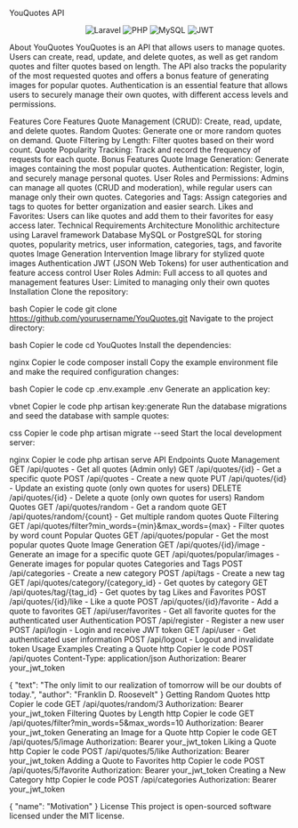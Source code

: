 YouQuotes API
<p align="center"> <img src="https://img.shields.io/badge/Laravel-FF2D20?style=for-the-badge&logo=laravel&logoColor=white" alt="Laravel"> <img src="https://img.shields.io/badge/PHP-777BB4?style=for-the-badge&logo=php&logoColor=white" alt="PHP"> <img src="https://img.shields.io/badge/MySQL-005C84?style=for-the-badge&logo=mysql&logoColor=white" alt="MySQL"> <img src="https://img.shields.io/badge/JWT-000000?style=for-the-badge&logo=JSON%20web%20tokens&logoColor=white" alt="JWT"> </p>
About YouQuotes
YouQuotes is an API that allows users to manage quotes. Users can create, read, update, and delete quotes, as well as get random quotes and filter quotes based on length. The API also tracks the popularity of the most requested quotes and offers a bonus feature of generating images for popular quotes. Authentication is an essential feature that allows users to securely manage their own quotes, with different access levels and permissions.

Features
Core Features
Quote Management (CRUD): Create, read, update, and delete quotes.
Random Quotes: Generate one or more random quotes on demand.
Quote Filtering by Length: Filter quotes based on their word count.
Quote Popularity Tracking: Track and record the frequency of requests for each quote.
Bonus Features
Quote Image Generation: Generate images containing the most popular quotes.
Authentication: Register, login, and securely manage personal quotes.
User Roles and Permissions: Admins can manage all quotes (CRUD and moderation), while regular users can manage only their own quotes.
Categories and Tags: Assign categories and tags to quotes for better organization and easier search.
Likes and Favorites: Users can like quotes and add them to their favorites for easy access later.
Technical Requirements
Architecture
Monolithic architecture using Laravel framework
Database
MySQL or PostgreSQL for storing quotes, popularity metrics, user information, categories, tags, and favorite quotes
Image Generation
Intervention Image library for stylized quote images
Authentication
JWT (JSON Web Tokens) for user authentication and feature access control
User Roles
Admin: Full access to all quotes and management features
User: Limited to managing only their own quotes
Installation
Clone the repository:

bash
Copier le code
git clone https://github.com/yourusername/YouQuotes.git
Navigate to the project directory:

bash
Copier le code
cd YouQuotes
Install the dependencies:

nginx
Copier le code
composer install
Copy the example environment file and make the required configuration changes:

bash
Copier le code
cp .env.example .env
Generate an application key:

vbnet
Copier le code
php artisan key:generate
Run the database migrations and seed the database with sample quotes:

css
Copier le code
php artisan migrate --seed
Start the local development server:

nginx
Copier le code
php artisan serve
API Endpoints
Quote Management
GET /api/quotes - Get all quotes (Admin only)
GET /api/quotes/{id} - Get a specific quote
POST /api/quotes - Create a new quote
PUT /api/quotes/{id} - Update an existing quote (only own quotes for users)
DELETE /api/quotes/{id} - Delete a quote (only own quotes for users)
Random Quotes
GET /api/quotes/random - Get a random quote
GET /api/quotes/random/{count} - Get multiple random quotes
Quote Filtering
GET /api/quotes/filter?min_words={min}&max_words={max} - Filter quotes by word count
Popular Quotes
GET /api/quotes/popular - Get the most popular quotes
Quote Image Generation
GET /api/quotes/{id}/image - Generate an image for a specific quote
GET /api/quotes/popular/images - Generate images for popular quotes
Categories and Tags
POST /api/categories - Create a new category
POST /api/tags - Create a new tag
GET /api/quotes/category/{category_id} - Get quotes by category
GET /api/quotes/tag/{tag_id} - Get quotes by tag
Likes and Favorites
POST /api/quotes/{id}/like - Like a quote
POST /api/quotes/{id}/favorite - Add a quote to favorites
GET /api/user/favorites - Get all favorite quotes for the authenticated user
Authentication
POST /api/register - Register a new user
POST /api/login - Login and receive JWT token
GET /api/user - Get authenticated user information
POST /api/logout - Logout and invalidate token
Usage Examples
Creating a Quote
http
Copier le code
POST /api/quotes
Content-Type: application/json
Authorization: Bearer your_jwt_token

{
  "text": "The only limit to our realization of tomorrow will be our doubts of today.",
  "author": "Franklin D. Roosevelt"
}
Getting Random Quotes
http
Copier le code
GET /api/quotes/random/3
Authorization: Bearer your_jwt_token
Filtering Quotes by Length
http
Copier le code
GET /api/quotes/filter?min_words=5&max_words=10
Authorization: Bearer your_jwt_token
Generating an Image for a Quote
http
Copier le code
GET /api/quotes/5/image
Authorization: Bearer your_jwt_token
Liking a Quote
http
Copier le code
POST /api/quotes/5/like
Authorization: Bearer your_jwt_token
Adding a Quote to Favorites
http
Copier le code
POST /api/quotes/5/favorite
Authorization: Bearer your_jwt_token
Creating a New Category
http
Copier le code
POST /api/categories
Authorization: Bearer your_jwt_token

{
  "name": "Motivation"
}
License
This project is open-sourced software licensed under the MIT license.

